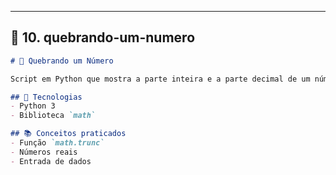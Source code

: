 ---

## 📂 **10. quebrando-um-numero**
```markdown
# 🧮 Quebrando um Número

Script em Python que mostra a parte inteira e a parte decimal de um número real.

## 🚀 Tecnologias
- Python 3
- Biblioteca `math`

## 📚 Conceitos praticados
- Função `math.trunc`
- Números reais
- Entrada de dados

